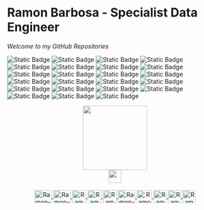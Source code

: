 Ramon Barbosa - Specialist Data Engineer
==================

*Welcome to my GitHub Repositories*


![Static Badge](https://img.shields.io/badge/dev-python-blue?logo=python&logoColor=yellow) ![Static Badge](https://img.shields.io/badge/python-pytest-blue?logo=pytest&logoColor=yellow)
 ![Static Badge](https://img.shields.io/badge/git-orange?logo=git&logoColor=white)
 ![Static Badge](https://img.shields.io/badge/database-sql-blue?logo=postgresql&logoColor=white) ![Static Badge](https://img.shields.io/badge/macOS-white?logo=macos&logoColor=black)
![Static Badge](https://img.shields.io/badge/windows-white?logo=windows11&logoColor=black)
 ![Static Badge](https://img.shields.io/badge/linux-bash-white?logo=linux&logoColor=white) ![Static Badge](https://img.shields.io/badge/Apache-spark-white?logo=Apache%20Spark&logoColor=orange) ![Static Badge](https://img.shields.io/badge/Apache-Airflow-red?logo=Apache%20Airflow&logoColor=white) 
 ![Static Badge](https://img.shields.io/badge/aws-lambda-orange?logo=awslambda&logoColor=orange) ![Static Badge](https://img.shields.io/badge/aws-ec2-orange?logo=amazonec2&logoColor=orange) ![Static Badge](https://img.shields.io/badge/aws-s3-orange?logo=amazons3&logoColor=orange) ![Static Badge](https://img.shields.io/badge/aws-rds-orange?logo=amazonrds&logoColor=orange)
![Static Badge](https://img.shields.io/badge/google-bigquery-blue?logo=amazonrds&logoColor=yellow) ![Static Badge](https://img.shields.io/badge/google-storage-blue?logo=googlecloud&logoColor=yellow) ![Static Badge](https://img.shields.io/badge/google-cloud_run-blue?logo=googlecloud&logoColor=yellow) ![Static Badge](https://img.shields.io/badge/docker-blue?logo=docker&logoColor=white) ![Static Badge](https://img.shields.io/badge/mongodb-green?logo=mongodb&logoColor=white) ![Static Badge](https://img.shields.io/badge/apache-hadoop-white?logo=apache%20Hadoop&logoColor=yellow) ![Static Badge](https://img.shields.io/badge/databricks-red?logo=databricks&logoColor=white) ![Static Badge](https://img.shields.io/badge/powerbi-yellow?logo=powerbi&logoColor=black) ![Static Badge](https://img.shields.io/badge/vim-green?logo=vim&logoColor=black) ![Static Badge](https://img.shields.io/badge/node.js-green?logo=nodedotjs&logoColor=black)













<div align="center">
  <a href="https://github.com/ramondata">
  <img height="150" src="https://github-readme-stats.vercel.app/api/top-langs/?username=ramondata&layout=compact&langs_count=7&theme=dark"/>
</div>
<div align="center">
  <a href="https://www.codewars.com/users/ramondata/badges/large">
  <img height="30" src="https://www.codewars.com/users/ramondata/badges/large"/>
<div/>
<div style="display: inline_block"><br>
  <img align="center" alt="Ramon-Python" height="30" width="40" src="https://cdn.jsdelivr.net/gh/devicons/devicon/icons/python/python-original.svg">
  <img align="center" alt="Ramon-postgresql" height="30" width="40" src="https://cdn.jsdelivr.net/gh/devicons/devicon/icons/postgresql/postgresql-original.svg">
  <img align="center" alt="Ramon-airflow" height="30" width="32" src="https://encrypted-tbn0.gstatic.com/images?q=tbn:ANd9GcSjH3-mMmTncnVVpVzYnVgl-__-SWB6UxNu72A0cnhUfBtfuhXtHLlp93IZWN7uQ2Golgw&usqp=CAU">
  <img align="center" alt="Ramon-azure" height="30" width="32" src="https://upload.wikimedia.org/wikipedia/commons/thumb/f/fa/Microsoft_Azure.svg/1200px-Microsoft_Azure.svg.png">
  <img align="center" alt="Ramon-aws" height="30" width="32" src="https://pbs.twimg.com/profile_images/1377341693964382209/XLGAtguT_400x400.jpg">
  <img align="center" alt="Ramon-linux" height="30" width="40" src="https://cdn.jsdelivr.net/gh/devicons/devicon/icons/linux/linux-original.svg"> 
  <img align="center" alt="Ramon-Hadoop" height="30" width="35" src="https://cdn.icon-icons.com/icons2/2699/PNG/512/apache_hadoop_logo_icon_169586.png">
  <img align="center" alt="Ramon-Spark" height="30" width="30" src="https://cdn.icon-icons.com/icons2/2699/PNG/512/apache_spark_logo_icon_170560.png">
  <img align="center" alt="Ramon-Docker" height="30" width="30" src="https://ms-azuretools.gallerycdn.vsassets.io/extensions/ms-azuretools/vscode-docker/1.24.0/1677187109445/Microsoft.VisualStudio.Services.Icons.Default">
  <img align="center" alt="Ramon-Mongodb" height="30" width="30" src="https://avatars.githubusercontent.com/u/45120?v=4">
</div>
 </a> 
 

